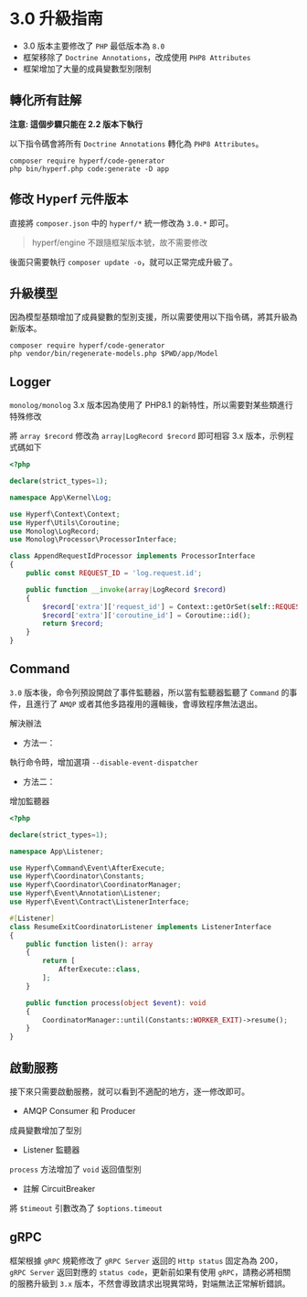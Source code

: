# 3.0 升級指南

- 3.0 版本主要修改了 `PHP` 最低版本為 `8.0`
- 框架移除了 `Doctrine Annotations`，改成使用 `PHP8 Attributes`
- 框架增加了大量的成員變數型別限制

## 轉化所有註解

**注意: 這個步驟只能在 2.2 版本下執行**

以下指令碼會將所有 `Doctrine Annotations` 轉化為 `PHP8 Attributes`。

```shell
composer require hyperf/code-generator
php bin/hyperf.php code:generate -D app
```

## 修改 Hyperf 元件版本

直接將 `composer.json` 中的 `hyperf/*` 統一修改為 `3.0.*` 即可。

> hyperf/engine 不跟隨框架版本號，故不需要修改

後面只需要執行 `composer update -o`，就可以正常完成升級了。

## 升級模型

因為模型基類增加了成員變數的型別支援，所以需要使用以下指令碼，將其升級為新版本。

```shell
composer require hyperf/code-generator
php vendor/bin/regenerate-models.php $PWD/app/Model
```

## Logger

`monolog/monolog` 3.x 版本因為使用了 PHP8.1 的新特性，所以需要對某些類進行特殊修改

將 `array $record` 修改為 `array|LogRecord $record` 即可相容 3.x 版本，示例程式碼如下

```php
<?php

declare(strict_types=1);

namespace App\Kernel\Log;

use Hyperf\Context\Context;
use Hyperf\Utils\Coroutine;
use Monolog\LogRecord;
use Monolog\Processor\ProcessorInterface;

class AppendRequestIdProcessor implements ProcessorInterface
{
    public const REQUEST_ID = 'log.request.id';

    public function __invoke(array|LogRecord $record)
    {
        $record['extra']['request_id'] = Context::getOrSet(self::REQUEST_ID, uniqid());
        $record['extra']['coroutine_id'] = Coroutine::id();
        return $record;
    }
}

```

## Command

`3.0` 版本後，命令列預設開啟了事件監聽器，所以當有監聽器監聽了 `Command` 的事件，且進行了 `AMQP` 或者其他多路複用的邏輯後，會導致程序無法退出。

解決辦法

- 方法一：

執行命令時，增加選項 `--disable-event-dispatcher`

- 方法二：

增加監聽器

```php
<?php

declare(strict_types=1);

namespace App\Listener;

use Hyperf\Command\Event\AfterExecute;
use Hyperf\Coordinator\Constants;
use Hyperf\Coordinator\CoordinatorManager;
use Hyperf\Event\Annotation\Listener;
use Hyperf\Event\Contract\ListenerInterface;

#[Listener]
class ResumeExitCoordinatorListener implements ListenerInterface
{
    public function listen(): array
    {
        return [
            AfterExecute::class,
        ];
    }

    public function process(object $event): void
    {
        CoordinatorManager::until(Constants::WORKER_EXIT)->resume();
    }
}
```

## 啟動服務

接下來只需要啟動服務，就可以看到不適配的地方，逐一修改即可。

- AMQP Consumer 和 Producer

成員變數增加了型別

- Listener 監聽器

`process` 方法增加了 `void` 返回值型別

- 註解 CircuitBreaker

將 `$timeout` 引數改為了 `$options.timeout`

## gRPC

框架根據 `gRPC` 規範修改了 `gRPC Server` 返回的 `Http status` 固定為為 200， `gRPC Server` 返回對應的 `status code`，更新前如果有使用 `gRPC`，請務必將相關的服務升級到 `3.x` 版本，不然會導致請求出現異常時，對端無法正常解析錯誤。

